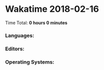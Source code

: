 # Wakatime 2018-02-16

Time Total: **0 hours 0 minutes**

### Languages:

### Editors:

### Operating Systems:


